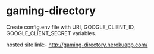 # gaming-directory 

Create config.env file with URI, GOOGLE_CLIENT_ID, GOOGLE_CLIENT_SECRET variables.

hosted site link:-
http://gaming-directory.herokuapp.com/

